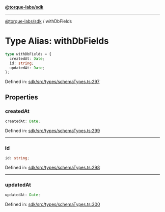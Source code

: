 [**@torque-labs/sdk**](../README.md)

***

[@torque-labs/sdk](../README.md) / withDbFields

# Type Alias: withDbFields

```ts
type withDbFields = {
  createdAt: Date;
  id: string;
  updatedAt: Date;
};
```

Defined in: [sdk/src/types/schemaTypes.ts:297](https://github.com/torque-labs/monorepo/blob/2ebf07140779767733d669c69d4b6e369a4193c3/packages/sdk/src/types/schematypes.ts#l297)

## Properties

### createdAt

```ts
createdAt: Date;
```

Defined in: [sdk/src/types/schemaTypes.ts:299](https://github.com/torque-labs/monorepo/blob/2ebf07140779767733d669c69d4b6e369a4193c3/packages/sdk/src/types/schematypes.ts#l299)

***

### id

```ts
id: string;
```

Defined in: [sdk/src/types/schemaTypes.ts:298](https://github.com/torque-labs/monorepo/blob/2ebf07140779767733d669c69d4b6e369a4193c3/packages/sdk/src/types/schematypes.ts#l298)

***

### updatedAt

```ts
updatedAt: Date;
```

Defined in: [sdk/src/types/schemaTypes.ts:300](https://github.com/torque-labs/monorepo/blob/2ebf07140779767733d669c69d4b6e369a4193c3/packages/sdk/src/types/schematypes.ts#l300)
